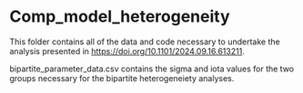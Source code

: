 # Comp_model_heterogeneity

This folder contains all of the data and code necessary to undertake the analysis presented in https://doi.org/10.1101/2024.09.16.613211.

bipartite_parameter_data.csv contains the sigma and iota values for the two groups necessary for the bipartite heterogeneiety analyses. 
